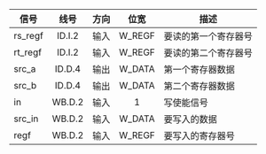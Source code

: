 | 信号    |  线号  | 方向 |  位宽  | 描述                 |
| ------- | :----: | :--: | :----: | -------------------- |
| rs_regf | ID.I.2 | 输入 | W_REGF | 要读的第一个寄存器号 |
| rt_regf | ID.I.2 | 输入 | W_REGF | 要读的第二个寄存器号 |
| src_a   | ID.D.4 | 输出 | W_DATA | 第一个寄存器数据     |
| src_b   | ID.D.4 | 输出 | W_DATA | 第二个寄存器数据     |
| in      | WB.D.2 | 输入 |   1    | 写使能信号           |
| src_in  | WB.D.2 | 输入 | W_DATA | 要写入的数据         |
| regf    | WB.D.2 | 输入 | W_REGF | 要写入的寄存器号     |

